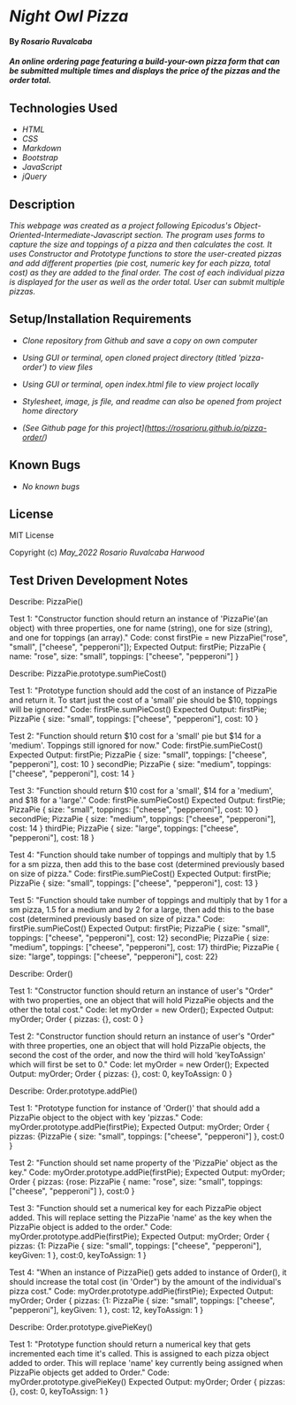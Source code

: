 # _Night Owl Pizza_

#### By _**Rosario Ruvalcaba**_

#### _An online ordering page featuring a build-your-own pizza form that can be submitted multiple times and displays the price of the pizzas and the order total._

## Technologies Used

* _HTML_
* _CSS_
* _Markdown_
* _Bootstrap_
* _JavaScript_
* _jQuery_

## Description

_This webpage was created as a project following Epicodus's Object-Oriented-Intermediate-Javascript section. The program uses forms to capture the size and toppings of a pizza and then calculates the cost. It uses Constructor and Prototype functions to store the user-created pizzas and add different properties (pie cost, numeric key for each pizza, total cost) as they are added to the final order. The cost of each individual pizza is displayed for the user as well as the order total. User can submit multiple pizzas._

## Setup/Installation Requirements

* _Clone repository from Github and save a copy on own computer_

* _Using GUI or terminal, open cloned project directory (titled 'pizza-order') to view files_

* _Using GUI or terminal, open index.html file to view project locally_

* _Stylesheet, image, js file, and readme can also be opened from project home directory_

* _(See Github page for this project](https://rosarioru.github.io/pizza-order/)_

## Known Bugs

* _No known bugs_

## License

MIT License

Copyright (c) _May_2022_ _Rosario Ruvalcaba Harwood_


## Test Driven Development Notes

Describe: PizzaPie()

Test 1: "Constructor function should return an instance of 'PizzaPie'(an object) with three properties, one for name (string), one for size (string), and one for toppings (an array)."
Code: const firstPie = new PizzaPie("rose", "small", ["cheese", "pepperoni"]);
Expected Output: 
firstPie;
PizzaPie {
  name: "rose",
  size: "small",
  toppings: ["cheese", "pepperoni"]
}

Describe: PizzaPie.prototype.sumPieCost()

Test 1: "Prototype function should add the cost of an instance of PizzaPie and return it. To start just the cost of a 'small' pie should be $10, toppings will be ignored."
Code: firstPie.sumPieCost()
Expected Output: 
firstPie;
PizzaPie {
  size: "small",
  toppings: ["cheese", "pepperoni"],
  cost: 10
}

Test 2: "Function should return $10 cost for a 'small' pie but $14 for a 'medium'. Toppings still ignored for now."
Code: firstPie.sumPieCost()
Expected Output: 
firstPie;
PizzaPie {
  size: "small",
  toppings: ["cheese", "pepperoni"],
  cost: 10
}
secondPie;
PizzaPie {
  size: "medium",
  toppings: ["cheese", "pepperoni"],
  cost: 14
}

Test 3: "Function should return $10 cost for a 'small', $14 for a 'medium', and $18 for a 'large'."
Code: firstPie.sumPieCost()
Expected Output: 
firstPie;
PizzaPie {
  size: "small",
  toppings: ["cheese", "pepperoni"],
  cost: 10
}
secondPie;
PizzaPie {
  size: "medium",
  toppings: ["cheese", "pepperoni"],
  cost: 14
}
thirdPie;
PizzaPie {
  size: "large",
  toppings: ["cheese", "pepperoni"],
  cost: 18
}

Test 4: "Function should take number of toppings and multiply that by 1.5 for a sm pizza, then add this to the base cost (determined previously based on size of pizza."
Code: firstPie.sumPieCost()
Expected Output: 
firstPie;
PizzaPie {
  size: "small",
  toppings: ["cheese", "pepperoni"],
  cost: 13
}

Test 5: "Function should take number of toppings and multiply that by 1 for a sm pizza, 1.5 for a medium and by 2 for a large, then add this to the base cost (determined previously based on size of pizza."
Code: firstPie.sumPieCost()
Expected Output: 
firstPie;
PizzaPie { size: "small", toppings: ["cheese", "pepperoni"], cost: 12}
secondPie;
PizzaPie { size: "medium", toppings: ["cheese", "pepperoni"], cost: 17}
thirdPie;
PizzaPie { size: "large", toppings: ["cheese", "pepperoni"], cost: 22}


Describe: Order()

Test 1: "Constructor function should return an instance of user's "Order" with two properties, one an object that will hold PizzaPie objects and the other the total cost."
Code: let myOrder = new Order();
Expected Output: 
myOrder;
Order {
  pizzas: {},
  cost: 0
}

Test 2: "Constructor function should return an instance of user's "Order" with three properties, one an object that will hold PizzaPie objects, the second the cost of the order, and now the third will hold 'keyToAssign' which will first be set to 0."
Code: let myOrder = new Order();
Expected Output: 
myOrder;
Order {
  pizzas: {},
  cost: 0,
  keyToAssign: 0
}

Describe: Order.prototype.addPie()

Test 1: "Prototype function for instance of 'Order()' that should add a PizzaPie object to the object with key 'pizzas."
Code: myOrder.prototype.addPie(firstPie);
Expected Output: 
myOrder;
Order {
  pizzas: {PizzaPie {
    size: "small", 
    toppings: ["cheese", "pepperoni"]
    },
  cost:0
}

Test 2: "Function should set name property of the 'PizzaPie' object as the key."
Code: myOrder.prototype.addPie(firstPie);
Expected Output: 
myOrder;
Order {
  pizzas: {rose: PizzaPie {
    name: "rose",
    size: "small", 
    toppings: ["cheese", "pepperoni"]
    },
  cost:0
}

Test 3: "Function should set a numerical key for each PizzaPie object added. This will replace setting the PizzaPie 'name' as the key when the PizzaPie object is added to the order."
Code: myOrder.prototype.addPie(firstPie);
Expected Output: 
myOrder;
Order {
  pizzas: {1: PizzaPie {
    size: "small", 
    toppings: ["cheese", "pepperoni"],
    keyGiven: 1
    },
  cost:0, 
  keyToAssign: 1
}

Test 4: "When an instance of PizzaPie() gets added to instance of Order(), it should increase the total cost (in 'Order") by the amount of the individual's pizza cost."
Code: myOrder.prototype.addPie(firstPie);
Expected Output: 
myOrder;
Order {
  pizzas: {1: PizzaPie {
    size: "small", 
    toppings: ["cheese", "pepperoni"],
    keyGiven: 1
    },
  cost: 12, 
  keyToAssign: 1
}


Describe: Order.prototype.givePieKey()

Test 1: "Prototype function should return a numerical key that gets incremented each time it's called. This is assigned to each pizza object added to order. This will replace 'name' key currently being assigned when PizzaPie objects get added to Order."
Code: myOrder.prototype.givePieKey()
Expected Output: 
myOrder;
Order { 
  pizzas: {},
  cost: 0,
  keyToAssign: 1
}








